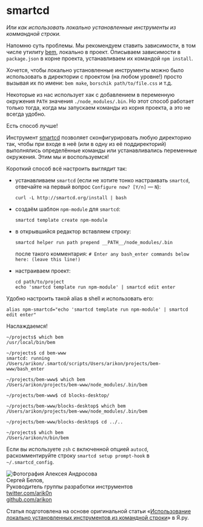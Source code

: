 # smartcd

_Или как использовать локально установленные инструменты из коммандной строки._

Напомню суть проблемы. Мы рекомендуем ставить зависимости, в том числе утилиту
[bem](https://github.com/bem/bem-tools), локально в проект. Описываем зависимости
в `package.json` в корне проекта, устанавливаем их командой `npm install`.

Хочется, чтобы локально установленные инструменты можно было использовать в директории
с проектом (на любом уровне!) просто вызывая их по имени: `bem make`, `borschik path/to/file.css` и т.д.

Некоторые из нас использует хак с добавлением в переменную окружения `PATH` значения `./node_modules/.bin`.
Но этот способ работает только тогда, когда мы запускаем команды из корня проекта, а это не всегда удобно.

Есть способ лучше!

Инструмент [smartcd](https://github.com/cxreg/smartcd) позволяет сконфигурировать любую директорию так,
чтобы при входе в неё (или в одну из её поддиректорий) выполнялись определённые команды или устанавливались
переменные окружения. Этим мы и воспользуемся!

Короткий способ всё настроить выглядит так:

- устанавливаем `smartcd` (если не хотите тонко настраивать `smartcd`, отвечайте на первый вопрос `Configure now? [Y/n]` — `N`):

    ```
    curl -L http://smartcd.org/install | bash
    ```

- создаём шаблон `npm-module` для `smartcd`:

    ```
    smartcd template create npm-module
    ```

- в открывшийся редактор вставляем строку:

    ```
    smartcd helper run path prepend __PATH__/node_modules/.bin
    ```

    после такого комментария:
    `# Enter any bash_enter commands below here: (leave this line!)`

- настраиваем проект:

    ```
    cd path/to/project
    echo 'smartcd template run npm-module' | smartcd edit enter
    ```

Удобно настроить такой alias в shell и использовать его:

```
alias npm-smartcd="echo 'smartcd template run npm-module' | smartcd edit enter"
```

Наслаждаемся!

```
~/projects$ which bem
/usr/local/bin/bem

~/projects$ cd bem-www
smartcd: running /Users/arikon/.smartcd/scripts/Users/arikon/projects/bem-www/bash_enter

~/projects/bem-www$ which bem
/Users/arikon/projects/bem-www/node_modules/.bin/bem

~/projects/bem-www$ cd blocks-desktop/

~/projects/bem-www/blocks-desktop$ which bem
/Users/arikon/projects/bem-www/node_modules/.bin/bem

~/projects/bem-www/blocks-desktop$ cd ../..

~/projects$ which bem
/Users/arikon/n/bin/bem
```

Если вы используете `zsh` с включенной опцией `autocd`, раскомментируйте строку `smartcd setup prompt-hook` в `~/.smartcd_config`.

<!--(Begin) Article author block-->
<div class="article-author">
    <div class="article-author__photo">
        <img class="article-author__pictures" src="http://www.gravatar.com/avatar/6fa6da3a6927ded01bac659b5f1b4281.png?s=130" alt="Фотография Алексея Андросова">
    </div>
    <div class="article-author__info">
        <div class="article-author__row">
             <span class="article-author__name">Сергей Белов,
        </div>
        <div class="article-author__row">
            Руководитель группы разработки инструментов
        </div>
        <div class="article-author__row">
             <a class="article-author__social-icon b-link" target="_blank" href="http://twitter.com/arik0n">twitter.com/arik0n</a>
        </div>
        <div class="article-author__row">
             <a class="article-author__social-icon b-link" target="_blank" href="http://github.com/arikon">github.com/arikon</a>
        </div>
    </div>
</div>
<!--(End) Article author block-->

Статья подготовлена на основе оригинальной статьи «[Использование локально установленных инструментов
из командной строки](http://clubs.ya.ru/bem/replies.xml?item_no=2231)» в Я.ру.

